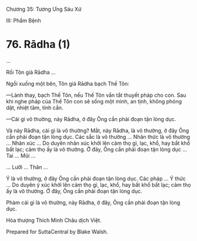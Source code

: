  

Chương 35: Tương Ưng Sáu Xứ

III: Phẩm Bệnh

# 76\. Rādha (1)

…

Rồi Tôn giả Rādha …

Ngồi xuống một bên, Tôn giả Rādha bạch Thế Tôn:

—Lành thay, bạch Thế Tôn, nếu Thế Tôn vắn tắt thuyết pháp cho con. Sau khi nghe pháp của Thế Tôn con sẽ sống một mình, an tịnh, không phóng dật, nhiệt tâm, tinh cần.

—Cái gì vô thường, này Rādha, ở đây Ông cần phải đoạn tận lòng dục.

Và này Rādha, cái gì là vô thường? Mắt, này Rādha, là vô thường, ở đây Ông cần phải đoạn tận lòng dục. Các sắc là vô thường … Nhãn thức là vô thường … Nhãn xúc … Do duyên nhãn xúc khởi lên cảm thọ gì, lạc, khổ, hay bất khổ bất lạc; cảm thọ ấy là vô thường. Ở đây, Ông cần phải đoạn tận lòng dục … Tai … Mũi …

… Lưỡi … Thân …

Ý là vô thường, ở đây Ông cần phải đoạn tận lòng dục. Các pháp … Ý thức … Do duyên ý xúc khởi lên cảm thọ gì, lạc, khổ, hay bất khổ bất lạc; cảm thọ ấy là vô thường. Ở đây, Ông cần phải đoạn tận lòng dục.

Phàm cái gì là vô thường, này Rādha, ở đây, Ông cần phải đoạn tận lòng dục.

Hòa thượng Thích Minh Châu dịch Việt.

Prepared for SuttaCentral by Blake Walsh.